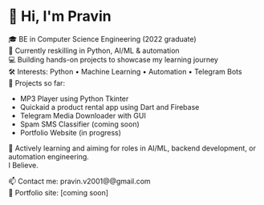 # 👋 Hi, I'm Pravin

🎓 BE in Computer Science Engineering (2022 graduate)  
🔁 Currently reskilling in Python, AI/ML & automation  
💻 Building hands-on projects to showcase my learning journey  
🛠️ Interests: Python • Machine Learning • Automation • Telegram Bots  
📂 Projects so far:  
- MP3 Player using Python Tkinter
- Quickaid a product rental app using Dart and Firebase
- Telegram Media Downloader with GUI  
- Spam SMS Classifier (coming soon)  
- Portfolio Website (in progress)

🚀 Actively learning and aiming for roles in AI/ML, backend development, or automation engineering.  
I Believe.

📫 Contact me: pravin.v2001@@gmail.com  
🔗 Portfolio site: [coming soon]

